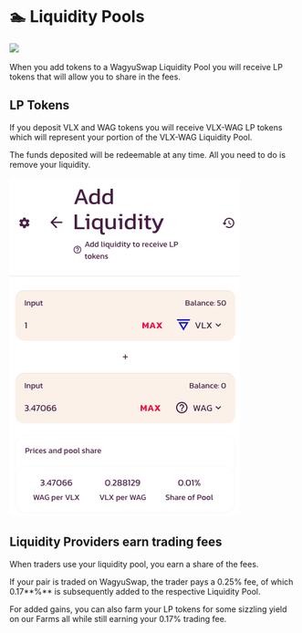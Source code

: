 # 🏊 Liquidity Pools

![](../../.gitbook/assets/docs-masthead-4-%20%281%29.png)

When you add  tokens to a WagyuSwap Liquidity Pool you will receive LP tokens that will allow you to share in the fees.

## LP Tokens

If you deposit VLX and WAG tokens you will receive VLX-WAG LP tokens which will represent your portion of the VLX-WAG Liquidity Pool.

The funds deposited will be redeemable at any time. All you need to do is remove your liquidity.

![](../../.gitbook/assets/screenshot-2021-09-29-at-18.43.36.png)

## Liquidity Providers earn trading fees

When traders use your liquidity pool, you earn a share of the fees.

If your pair is traded on WagyuSwap, the trader pays a 0.25% fee, of which 0.17**%** is subsequently added to the respective Liquidity Pool.

For added gains, you can also farm your LP tokens for some sizzling yield on our Farms all while still earning your 0.17% trading fee.

